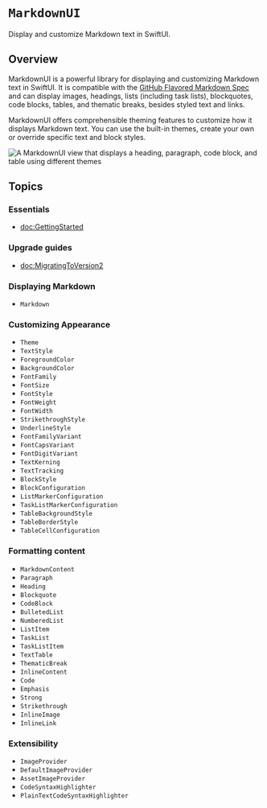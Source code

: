 # ``MarkdownUI``

Display and customize Markdown text in SwiftUI.

## Overview

MarkdownUI is a powerful library for displaying and customizing Markdown text in SwiftUI. It is
compatible with the [GitHub Flavored Markdown Spec](https://github.github.com/gfm/) and can
display images, headings, lists (including task lists), blockquotes, code blocks, tables,
and thematic breaks, besides styled text and links.

MarkdownUI offers comprehensible theming features to customize how it displays Markdown text.
You can use the built-in themes, create your own or override specific text and block styles.

![A MarkdownUI view that displays a heading, paragraph, code block, and table using different themes](MarkdownUI)

## Topics

### Essentials

- <doc:GettingStarted>

### Upgrade guides

- <doc:MigratingToVersion2>

### Displaying Markdown

- ``Markdown``

### Customizing Appearance

- ``Theme``
- ``TextStyle``
- ``ForegroundColor``
- ``BackgroundColor``
- ``FontFamily``
- ``FontSize``
- ``FontStyle``
- ``FontWeight``
- ``FontWidth``
- ``StrikethroughStyle``
- ``UnderlineStyle``
- ``FontFamilyVariant``
- ``FontCapsVariant``
- ``FontDigitVariant``
- ``TextKerning``
- ``TextTracking``
- ``BlockStyle``
- ``BlockConfiguration``
- ``ListMarkerConfiguration``
- ``TaskListMarkerConfiguration``
- ``TableBackgroundStyle``
- ``TableBorderStyle``
- ``TableCellConfiguration``

### Formatting content

- ``MarkdownContent``
- ``Paragraph``
- ``Heading``
- ``Blockquote``
- ``CodeBlock``
- ``BulletedList``
- ``NumberedList``
- ``ListItem``
- ``TaskList``
- ``TaskListItem``
- ``TextTable``
- ``ThematicBreak``
- ``InlineContent``
- ``Code``
- ``Emphasis``
- ``Strong``
- ``Strikethrough``
- ``InlineImage``
- ``InlineLink``

### Extensibility

- ``ImageProvider``
- ``DefaultImageProvider``
- ``AssetImageProvider``
- ``CodeSyntaxHighlighter``
- ``PlainTextCodeSyntaxHighlighter``
